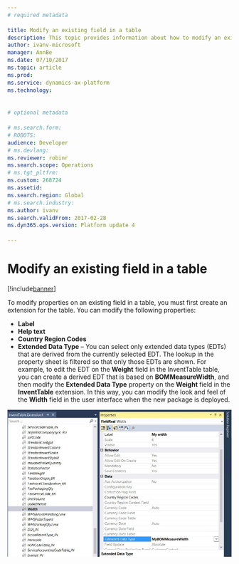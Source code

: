 ```yaml
---
# required metadata

title: Modify an existing field in a table
description: This topic provides information about how to modify an existing field in a table.
author: ivanv-microsoft
manager: AnnBe
ms.date: 07/10/2017
ms.topic: article
ms.prod: 
ms.service: dynamics-ax-platform
ms.technology: 


# optional metadata

# ms.search.form: 
# ROBOTS: 
audience: Developer
# ms.devlang: 
ms.reviewer: robinr
ms.search.scope: Operations
# ms.tgt_pltfrm: 
ms.custom: 268724
ms.assetid: 
ms.search.region: Global
# ms.search.industry: 
ms.author: ivanv
ms.search.validFrom: 2017-02-28
ms.dyn365.ops.version: Platform update 4

---
```


# Modify an existing field in a table

[!include[banner](../includes/banner.md)]

To modify properties on an existing field in a table, you must first create an extension for the table. You can modify the following properties:

- **Label**
- **Help text**
- **Country Region Codes**
- **Extended Data Type** – You can select only extended data types (EDTs) that are derived from the currently selected EDT. The lookup in the property sheet is filtered so that only those EDTs are shown. For example, to edit the EDT on the **Weight** field in the InventTable table, you can create a derived EDT that is based on **BOMMeasureWidth**, and then modify the **Extended Data Type** property on the **Weight** field in the **InventTable** extension. In this way, you can modify the look and feel of the **Width** field in the user interface when the new package is deployed.

![Modify an existing field](media/modify-table-property.jpg) 
